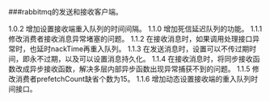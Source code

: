 ###rabbitmq的发送和接收客户端。

1.0.2 增加设置接收端重入队列的时间间隔。
1.1.0 增加死信延迟队列的功能。
1.1.1 修改消费者接收消息异常堵塞的问题。
1.1.2 在接收消息时，如果调用处理接口异常时，也延时nackTime再重入队列。
1.1.3 在发送消息时，设置可以不传过期时间，即永不过期，以及可以设置消息持久化。
1.1.4 在接收消息时，将同步接收函数改成异步接收函数，解决多层内部异步函数出现异常捕获不到的问题。
1.1.5 修改消费者prefetchCount缺省个数为15。
1.1.6 增加动态设置接收端的重入队列时间接口。